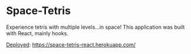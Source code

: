 # **Space-Tetris**

Experience tetris with multiple levels...in space! This application was built with React, mainly hooks.

<ins>Deployed</ins>: https://space-tetris-react.herokuapp.com/
